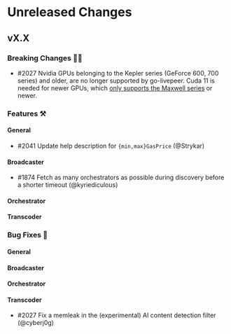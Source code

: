 # Unreleased Changes

## vX.X

### Breaking Changes 🚨🚨

- \#2027 Nvidia GPUs belonging to the Kepler series (GeForce 600, 700 series) and older, are no longer supported by go-livepeer. Cuda 11 is needed for newer GPUs, which [only supports the Maxwell series](https://arnon.dk/matching-sm-architectures-arch-and-gencode-for-various-nvidia-cards/) or newer.

### Features ⚒

#### General
- \#2041 Update help description for `{min,max}GasPrice` (@Strykar)

#### Broadcaster

- \#1874 Fetch as many orchestrators as possible during discovery before a shorter timeout (@kyriediculous)

#### Orchestrator

#### Transcoder

### Bug Fixes 🐞

#### General

#### Broadcaster

#### Orchestrator

#### Transcoder

- \#2027 Fix a memleak in the (experimental) AI content detection filter (@cyberj0g)
